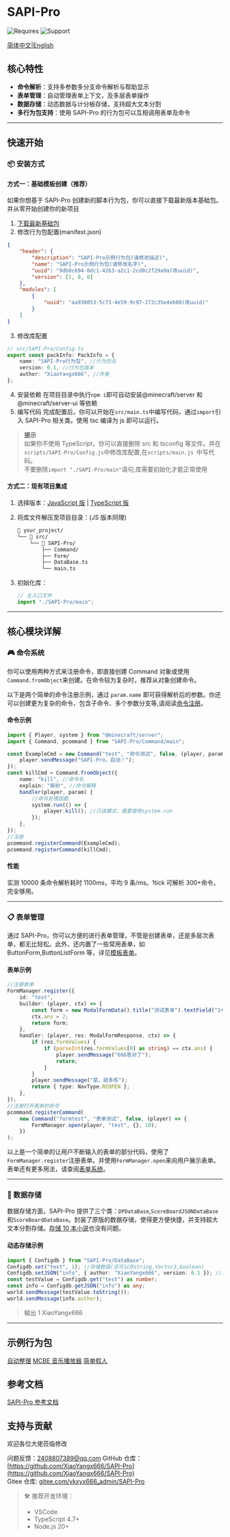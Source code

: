 # SAPI-Pro

![Requires](https://img.shields.io/badge/依赖-SAPI%201.18%20Beta-red) ![Support](https://img.shields.io/badge/支持版本-MCBE1.21.6x-green)

[简体中文](README.md)|[English](README_EN.md)

## 核心特性

-   **命令解析**：支持多参数多分支命令解析与帮助显示
-   **表单管理**：自动管理表单上下文，及多层表单操作
-   **数据存储**：动态数据与计分板存储，支持超大文本分割
-   **多行为包支持**：使用 SAPI-Pro 的行为包可以互相调用表单及命令

---

## 快速开始

### 📦 安装方式

#### 方式一：基础模板创建（推荐）

如果你想基于 SAPI-Pro 创建新的脚本行为包，你可以直接下载最新版本基础包。并从零开始创建你的新项目

1. [下载最新基础包]()
2. 修改行为包配置(manifest.json)

```json
{
    "header": {
        "description": "SAPI-Pro示例行为包(请修改描述)",
        "name": "SAPI-Pro示例行为包(请修改名字)",
        "uuid": "9db8c694-0dc1-4263-a2c1-2cd8c2f29a9a(改uuid)",
        "version": [1, 0, 0]
    },
    "modules": [
        {
            "uuid": "aa930053-5c73-4e59-9c97-272c35e4eb80(改uuid)"
        }
    ]
}
```

3. 修改库配置

```typescript
// src/SAPI-Pro/Config.ts
export const packInfo: PackInfo = {
    name: "SAPI-Pro行为包", //行为包名
    version: 0.1, //行为包版本
    author: "XiaoYangx666", //作者
};
```

4. 安装依赖
   在项目目录中执行`npm i`即可自动安装@minecraft/server 和@minecraft/server-ui 等依赖
5. 编写代码
   完成配置后，你可以开始在`src/main.ts`中编写代码，通过`import`引入 SAPI-Pro 相关类。使用 tsc 编译为 js 即可以运行。

> **提示**  
> 如果你不使用 TypeScript，你可以直接删除 src 和 tsconfig 等文件。并在`scripts/SAPI-Pro/Config.js`中修改库配置,在`scripts/main.js `中写代码。  
> 不要删除`import "./SAPI-Pro/main"`语句,库需要初始化才能正常使用

#### 方式二：现有项目集成

1. 选择版本：[JavaScript 版]() | [TypeScript 版]()

2. 将库文件解压至项目目录：(JS 版本同理)

    ```bash
    📂 your_project/
    └── 📂 src/
        └── 📂 SAPI-Pro/
            ├── Command/
            ├── Form/
            ├── DataBase.ts
            └── main.ts
    ```

3. 初始化库：
    ```typescript
    // 主入口文件
    import "./SAPI-Pro/main";
    ```

---

## 核心模块详解

### 🎮 命令系统

你可以使用两种方式来注册命令，即直接创建 Command 对象或使用`Command.fromObject`来创建。在命令较为复杂时，推荐从对象创建命令。

以下是两个简单的命令注册示例，通过 `param.name` 即可获得解析后的参数。你还可以创建更为复杂的命令，包含子命令、多个参数分支等,请阅读[命令注册](./tutorial/command.md)。

#### 命令示例

```typescript
import { Player, system } from "@minecraft/server";
import { Command, pcommand } from "SAPI-Pro/Command/main";

const ExampleCmd = new Command("test", "命令测试", false, (player, param) => {
    player.sendMessage("SAPI-Pro，启动！");
});
const killCmd = Command.fromObject({
    name: "kill", //命令名
    explain: "紫砂", //命令解释
    handler(player, param) {
        //命令处理函数
        system.run(() => {
            player.kill(); //只读模式，需要使用system.run
        });
    },
});
//注册
pcommand.registerCommand(ExampleCmd);
pcommand.registerCommand(killCmd);
```

#### 性能

实测 10000 条命令解析耗时 1100ms，平均 9 条/ms。1tick 可解析 300+命令，完全够用。

---

### 📋 表单管理

通过 SAPI-Pro，你可以方便的进行表单管理，不管是创建表单，还是多层次表单，都无比轻松。此外，还内置了一些常用表单，如 ButtonForm,ButtonListForm 等，详见[模板表单](./tutorial/form.md#模板表单)。

#### 表单示例

```typescript
//注册表单
FormManager.register({
    id: "test",
    builder: (player, ctx) => {
        const form = new ModalFormData().title("测试表单").textField("1+1=?", "114514");
        ctx.ans = 2;
        return form;
    },
    handler: (player, res: ModalFormResponse, ctx) => {
        if (res.formValues) {
            if (parseInt(res.formValues[0] as string) == ctx.ans) {
                player.sendMessage("666答对了");
                return;
            }
        }
        player.sendMessage("菜，就多练");
        return { type: NavType.REOPEN };
    },
});
//注册打开表单的命令
pcommand.registerCommand(
    new Command("formtest", "表单测试", false, (player) => {
        FormManager.open(player, "test", {}, 10);
    })
);
```

以上是一个简单的让用户不断输入的表单的部分代码，使用了`FormManager.register`注册表单。并使用`FormManager.open`来向用户展示表单。表单还有更多用法，请查阅[表单系统](./tutorial/form.md#表单系统)。

---

### 💾 数据存储

数据存储方面，SAPI-Pro 提供了三个类：`DPDataBase`,`ScoreBoardJSONDataBase`和`ScoreBoardDataBase`。封装了原版的数据存储，使得更方便快捷，并支持超大文本分割存储。[存储 10 本小说]()也没有问题。

#### 动态存储示例

```typescript
import { Configdb } from "SAPI-Pro/DataBase";
Configdb.set("test", 1); //存储数值(还可以存string,Vector3,boolean)
Configdb.setJSON("info", { author: "XiaoYangx666", version: 0.1 }); //存储对象
const testValue = Configdb.get("test") as number;
const info = Configdb.getJSON("info") as any;
world.sendMessage(testValue.toString());
world.sendMessage(info.author);
```

> 输出
> 1
> XiaoYangx666

---

## 示例行为包

[自动整理]()
[MCBE 音乐播放器]()
[简单假人]()

## 参考文档

[SAPI-Pro 参考文档](./tutorial/README.md)

## 支持与贡献

欢迎各位大佬莅临修改

问题反馈：<2408807389@qq.com>
GitHub 仓库：[https://github.com/XiaoYangx666/SAPI-Pro](https://github.com/XiaoYangx666/SAPI-Pro)  
Gitee 仓库: [gitee.com/ykxyx666_admin/SAPI-Pro](gitee.com/ykxyx666_admin/SAPI-Pro)

> 🛠️ 推荐开发环境：
>
> -   VSCode
> -   TypeScript 4.7+
> -   Node.js 20+
